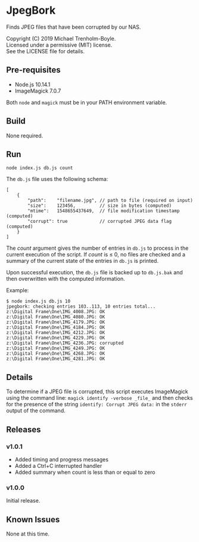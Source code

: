 # JpegBork

Finds JPEG files that have been corrupted by our NAS.

Copyright (C) 2019 Michael Trenholm-Boyle.<br/>
Licensed under a permissive (MIT) license.<br/>
See the LICENSE file for details.


## Pre-requisites

* Node.js 10.14.1
* ImageMagick 7.0.7

Both `node` and `magick` must be in your PATH environment variable.


## Build

None required.


## Run

```
node index.js db.js count
```

The `db.js` file uses the following schema:

```
[
    {
        "path":    "filename.jpg", // path to file (required on input)
        "size":    123456,         // size in bytes (computed)
        "mtime":   1548655437649,  // file modification timestamp (computed)
        "corrupt": true            // corrupted JPEG data flag (computed)
	}
]
```

The _count_ argument gives the number of entries in `db.js` to process
in the current execution of the script. If _count_ is ≤ 0, no files are
checked and a summary of the current state of the entries in `db.js`
is printed.

Upon successful execution, the `db.js` file is backed up to `db.js.bak` and
then overwritten with the computed information.

Example:

```
$ node index.js db.js 10
jpegbork: checking entries 103..113, 10 entries total...
z:\Digital Frame\One\IMG_4008.JPG: OK
z:\Digital Frame\One\IMG_4080.JPG: OK
z:\Digital Frame\One\IMG_4179.JPG: OK
z:\Digital Frame\One\IMG_4184.JPG: OK
z:\Digital Frame\One\IMG_4212.JPG: OK
z:\Digital Frame\One\IMG_4229.JPG: OK
z:\Digital Frame\One\IMG_4236.JPG: corrupted
z:\Digital Frame\One\IMG_4249.JPG: OK
z:\Digital Frame\One\IMG_4268.JPG: OK
z:\Digital Frame\One\IMG_4281.JPG: OK
```

## Details

To determine if a JPEG file is corrupted, this script executes ImageMagick
using the command line: `magick identify -verbose _file_` and then checks
for the presence of the string `identify: Corrupt JPEG data:` in the `stderr`
output of the command.


## Releases

### v1.0.1

* Added timing and progress messages
* Added a Ctrl+C interrupted handler
* Added summary when count is less than or equal to zero

### v1.0.0

Initial release.

## Known Issues

None at this time.
